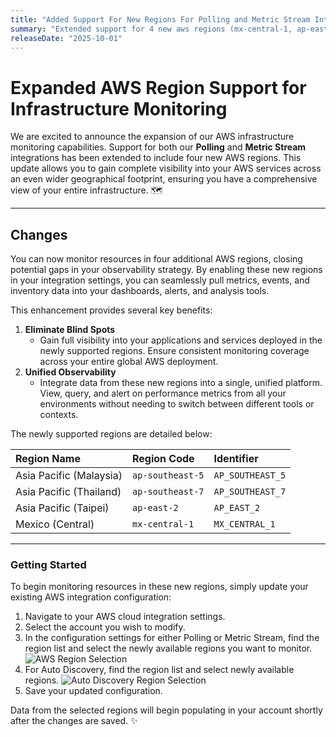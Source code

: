```yaml
---
title: "Added Support For New Regions For Polling and Metric Stream Integration"
summary: "Extended support for 4 new aws regions (mx-central-1, ap-east-2, ap-southeast-5, ap-southeast-7) in Infrastructre monitoring in AWS Polling and Metric stream integration."
releaseDate: "2025-10-01"
---
```


# Expanded AWS Region Support for Infrastructure Monitoring

We are excited to announce the expansion of our AWS infrastructure monitoring capabilities. Support for both our **Polling** and **Metric Stream** integrations has been extended to include four new AWS regions. This update allows you to gain complete visibility into your AWS services across an even wider geographical footprint, ensuring you have a comprehensive view of your entire infrastructure. 🗺️

***

## Changes

You can now monitor resources in four additional AWS regions, closing potential gaps in your observability strategy. By enabling these new regions in your integration settings, you can seamlessly pull metrics, events, and inventory data into your dashboards, alerts, and analysis tools.


This enhancement provides several key benefits:

1.  **Eliminate Blind Spots**
    * Gain full visibility into your applications and services deployed in the newly supported regions. Ensure consistent monitoring coverage across your entire global AWS deployment.
2.  **Unified Observability**
    * Integrate data from these new regions into a single, unified platform. View, query, and alert on performance metrics from all your environments without needing to switch between different tools or contexts.

The newly supported regions are detailed below:

| Region Name | Region Code | Identifier |
| :--- | :--- | :--- |
| Asia Pacific (Malaysia) | `ap-southeast-5` | `AP_SOUTHEAST_5` |
| Asia Pacific (Thailand) | `ap-southeast-7` | `AP_SOUTHEAST_7` |
| Asia Pacific (Taipei) | `ap-east-2` | `AP_EAST_2` |
| Mexico (Central) | `mx-central-1` | `MX_CENTRAL_1` |

***

### Getting Started

To begin monitoring resources in these new regions, simply update your existing AWS integration configuration:

1.  Navigate to your AWS cloud integration settings.
2.  Select the account you wish to modify.
3.  In the configuration settings for either Polling or Metric Stream, find the region list and select the newly available regions you want to monitor. ![AWS Region Selection](/images/aws-regions-selection.png "AWS Region Selection")
4.  For Auto Discovery, find the region list and select newly available regions. ![Auto Discovery Region Selection](/images/aws-auto-discovery-selection.png "Auto Discovery Region Selection")
5.  Save your updated configuration.

Data from the selected regions will begin populating in your account shortly after the changes are saved. ✨
